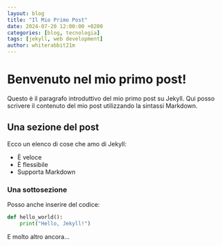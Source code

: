 ```yaml
---
layout: blog
title: "Il Mio Primo Post"
date: 2024-07-20 12:00:00 +0200
categories: [blog, tecnologia]
tags: [jekyll, web development]
author: whiterabbit21m
---
```


# Benvenuto nel mio primo post!

Questo è il paragrafo introduttivo del mio primo post su Jekyll. 
Qui posso scrivere il contenuto del mio post utilizzando la sintassi Markdown.

## Una sezione del post

Ecco un elenco di cose che amo di Jekyll:

- È veloce
- È flessibile
- Supporta Markdown

### Una sottosezione

Posso anche inserire del codice:

```python
def hello_world():
    print("Hello, Jekyll!")
```

E molto altro ancora...
